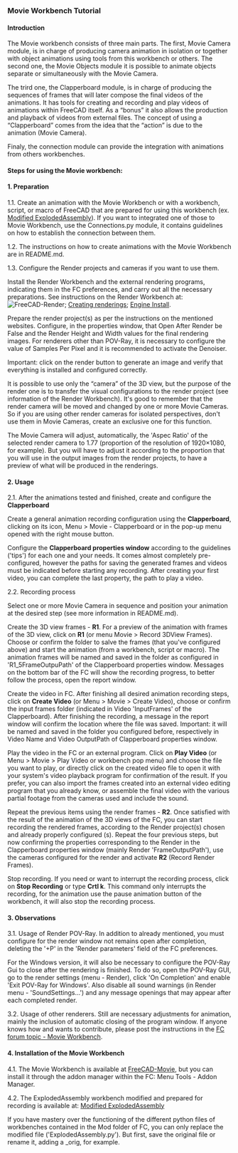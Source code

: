 ### Movie Workbench Tutorial
        
#### Introduction

The Movie workbench consists of three main parts. The first, Movie Camera module, is in charge of producing camera animation in isolation or together with object animations using tools from this workbench or others. The second one, the Movie Objects module it is possible to animate objects separate or simultaneously with the Movie Camera.

The trird one, the Clapperboard module, is in charge of producing the sequences of frames that will later compose the final videos of the animations. It has tools for creating and recording and play videos of animations within FreeCAD itself.  As a “bonus” it also allows the production and playback of videos from external files. The concept of using a “Clapperboard” comes from the idea that the “action” is due to the animation (Movie Camera).

Finaly, the connection module can provide the integration with animations from others workbenches.

#### Steps for using the Movie workbench:

#### 1. Preparation

1.1. Create an animation with the Movie Workbench or with a workbench, script, or macro of FreeCAD that are prepared for using this workbench (ex. [Modified ExplodedAssembly](https://github.com/Francisco-Rosa/ExplodedAssembly)). If you want to integrated one of those to Movie Workbench, use the Connections.py module, it contains guidelines on how to establish the connection between them.

1.2. The instructions on how to create animations with the Movie Workbench are in README.md.

1.3. Configure the Render projects and cameras if you want to use them.

Install the Render Workbench and the external rendering programs, indicating them in the FC preferences, and carry out all the necessary preparations. See instructions on the Render Workbench at:
![FreeCAD-Render](ttps://github.com/FreeCAD/FreeCAD-render); [Creating renderings](https://wiki.freecadweb.org/Manual:Creating_renderings); [Engine Install](https://github.com/FreeCAD/FreeCAD-render/blob/master/docs/EngineInstall.md).

Prepare the render project(s) as per the instructions on the mentioned websites. Configure, in the properties window, that Open After Render be False and the Render Height and Width values for the final rendering images. For renderers other than POV-Ray, it is necessary to configure the value of Samples Per Pixel and it is recommended to activate the Denoiser.

Important: click on the render button to generate an image and verify that everything is installed and configured correctly.
    
It is possible to use only the “camera” of the 3D view, but the purpose of the render one is to transfer the visual configurations to the render project (see information of the Render Workbench). It's good to remember that the render camera will be moved and changed by one or more Movie Cameras. So if you are using other render cameras for isolated perspectives, don't use them in Movie Cameras, create an exclusive one for this function.

The Movie Camera will adjust, automatically, the 'Aspec Ratio' of the selected render camera to 1.77 (proportion of the resolution of 1920×1080, for example). But you will have to adjust it according to the proportion that you will use in the output images from the render projects, to have a preview of what will be produced in the renderings.
     
#### 2. Usage

2.1. After the animations tested and finished, create and configure the **Clapperboard**

Create a general animation recording configuration using the **Clapperboard**, clicking on its icon, Menu > Movie - Clapperboard or in the pop-up menu opened with the right mouse button.

Configure the **Clapperboard properties window** according to the guidelines ('tips') for each one and your needs. It comes almost completely pre-configured, however the paths for saving the generated frames and videos must be indicated before starting any recording. After creating your first video, you can complete the last property, the path to play a video.
     
2.2. Recording process

Select one or more Movie Camera in sequence and position your animation at the desired step (see more information in README.md).

Create the 3D view frames - **R1**. For a preview of the animation with frames of the 3D view, click on **R1** (or menu Movie > Record 3DView Frames). Choose or confirm the folder to salve the frames (that you've configured above)  and start the animation (from a workbench, script or macro). The animation frames will be named and saved in the folder as configured in 'R1_5FrameOutpuPath' of the Clapperboard properties window. Messages on the bottom bar of the FC will show the recording progress, to better follow the process, open the report window.

Create the video in FC. After finishing all desired animation recording steps, click on **Create Video** (or Menu > Movie > Create Video), choose or confirm the input frames folder (indicated in Video 'InputFrames' of the Clapperboard). After finishing the recording, a message in the report window will confirm the location where the file was saved. Important: it will be named and saved in the folder you configured before, respectively in Video Name and Video OutputPath of Clapperboard properties window.

Play the video in the FC or an external program. Click on **Play Video** (or Menu > Movie > Play Video or workbench pop menu) and choose the file you want to play, or directly click on the created video file to open it with your system's video playback program for confirmation of the result. If you prefer, you can also import the frames created into an external video editing program that you already know, or assemble the final video with the various partial footage from the cameras used and include the sound.

Repeat the previous items using the render frames - **R2**. Once satisfied with the result of the animation of the 3D views of the FC, you can start recording the rendered frames, according to the Render project(s) chosen and already properly configured (s). Repeat the four previous steps, but now confirming the properties corresponding to the Render in the Clapperboard properties window (mainly Render 'FrameOutputPath'), use the cameras configured for the render and activate **R2** (Record Render Frames).

Stop recording. If you need or want to interrupt the recording process, click on **Stop Recording** or type **Crtl k**. This command only interrupts the recording, for the animation use the pause animation button of the workbench, it will also stop the recording process.

#### 3. Observations

3.1. Usage of Render POV-Ray. In addition to already mentioned, you must configure for the render window not remains open after completion, deleting the '+P' in the 'Render parameters' field of the FC preferences.

For the Windows version, it will also be necessary to configure the POV-Ray Gui to close after the rendering is finished. To do so, open the POV-Ray GUI, go to the render settings (menu - Render), click 'On Completion' and enable 'Exit POV-Ray for Windows'. Also disable all sound warnings (in Render menu - 'SoundSettings...') and any message openings that may appear after each completed render.

3.2. Usage of other renderers. Still are necessary adjustments for animation, mainly the inclusion of automatic closing of the program window. If anyone knows how and wants to contribute, please post the instructions in the [FC forum topic - Movie Workbench](https://forum.freecadweb.org/viewtopic.php?f=8&t=74432).

#### 4. Installation of the Movie Workbench
    
4.1. The Movie Workbench is available at [FreeCAD-Movie](https://github.com/Francisco-Rosa/FreeCAD-Movie), but you can install it through the addon manager within the FC: Menu Tools - Addon Manager.

4.2. The ExplodedAssembly workbench modified and prepared for recording is available at: [Modified ExplodedAssembly](https://github.com/Francisco-Rosa/ExplodedAssembly)

If you have mastery over the functioning of the different python files of workbenches contained in the Mod folder of FC, you can only replace the modified file ('ExplodedAssembly.py'). But first, save the original file or rename it, adding a _orig, for example.
